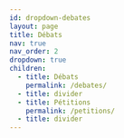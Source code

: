 ```yaml
---
id: dropdown-debates
layout: page
title: Débats
nav: true
nav_order: 2
dropdown: true
children:
  - title: Débats
    permalink: /debates/
  - title: divider
  - title: Pétitions
    permalink: /petitions/
  - title: divider
---
```

